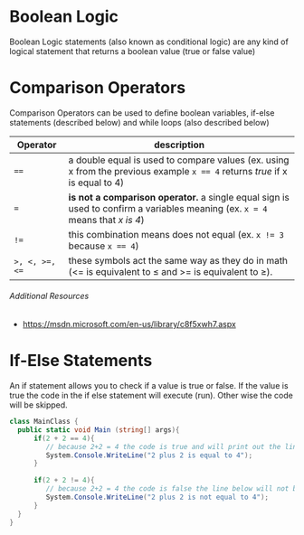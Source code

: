 # Boolean Logic

Boolean Logic statements (also known as conditional logic) are any kind of logical 
statement that returns a boolean value (true or false value)


# Comparison Operators
Comparison Operators can be used to define boolean variables,
 if-else statements (described below) and while loops (also described below)


| Operator        | description                                                                           |
|-----------------|---------------------------------------------------------------------------------------|
|`==`             |a double equal is used to compare values (ex. using x from the previous example `x == 4` returns *true* if x is equal to 4)|
|`=`              |**is not a comparison operator.** a single equal sign is used to confirm a variables meaning (ex. `x = 4` means that *x is 4*)|
|`!=`             |this combination means does not equal (ex. `x != 3` because `x == 4`)|
|`>, <, >=, <=`   |these symbols act the same way as they do in math (<= is equivalent to ≤ and >= is equivalent to ≥).| 

###### Additional Resources
* https://msdn.microsoft.com/en-us/library/c8f5xwh7.aspx

# If-Else Statements

An if statement allows you to check if a value is true or false. If the value is true the code in the if else statement will execute (run). Other wise the code will be skipped.

```C#
class MainClass {
  public static void Main (string[] args){ 
      if(2 + 2 == 4){
         // because 2+2 = 4 the code is true and will print out the line bellow.
         System.Console.WriteLine("2 plus 2 is equal to 4");
      }
      
      if(2 + 2 != 4){
         // because 2+2 = 4 the code is false the line below will not be run
         System.Console.WriteLine("2 plus 2 is not equal to 4");
      }
  }
}
```
